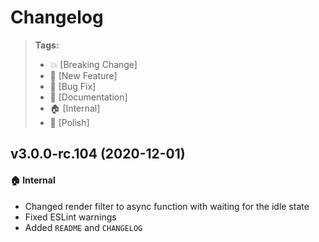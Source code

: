 Changelog
=========

> **Tags:**
> - :boom:       [Breaking Change]
> - :rocket:     [New Feature]
> - :bug:        [Bug Fix]
> - :memo:       [Documentation]
> - :house:      [Internal]
> - :nail_care:  [Polish]

## v3.0.0-rc.104 (2020-12-01)

#### :house: Internal

* Changed render filter to async function with waiting for the idle state
* Fixed ESLint warnings
* Added `README` and `CHANGELOG`
